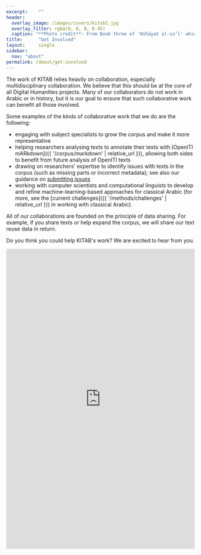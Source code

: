 ```yaml
---
excerpt:	""
header:
  overlay_image: /images/covers/kitab2.jpg
  overlay_filter: rgba(0, 0, 0, 0.45)
  caption: "**Photo credit**: From Book three of 'Nihāyat al-su’l' which gives instructions on using lances. Dated 773/1371 (Add. MS. 18866, f. 113r)"
title:		"Get Involved"
layout:		single
sidebar:
  nav: "about"
permalink: /about/get-involved
---
```

The work of KITAB relies heavily on collaboration, especially multidisciplinary collaboration. We believe that this should be at the core of all Digital Humanities projects. Many of our collaborators do not work in Arabic or in history, but it is our goal to ensure that such collaborative work can benefit all those involved.
Some examples of the kinds of collaborative work that we do are the following:
* engaging with subject specialists to grow the corpus and make it more representative* helping researchers analysing texts to annotate their texts with [OpenITI mARkdown]({{ '/corpus/markdown' | relative_url }}), allowing both sides to benefit from future analysis of OpenITI texts* drawing on researchers' expertise to identify issues with texts in the corpus (such as missing parts or incorrect metadata); see also our guidance on [submitting issues](https://openiti.github.io/documentation/#raising-github-issues)* working with computer scientists and computational linguists to develop and refine machine-learning-based approaches for classical Arabic (for more, see the [current challenges]({{ '/methods/challenges' | relative_url }}) in working with classical Arabic).
All of our collaborations are founded on the principle of data sharing. For example, if you share texts or help expand the corpus, we will share our text reuse data in return.
Do you think you could help KITAB's work? We are excited to hear from you.
<iframe width="640px" height= "800px" src= "https://forms.office.com/Pages/ResponsePage.aspx?id=KiXUpfkCYE6W8Jczuq5JGR7w56A9IkBIgM-9n5uv1wdUMlRYUVRCSVJWTlhOODlDNEtQNzBST05CWS4u&embed=true" frameborder= "0" marginwidth= "0" marginheight= "0" style= "border: none; max-width:100%; max-height:100vh" allowfullscreen webkitallowfullscreen mozallowfullscreen msallowfullscreen> </iframe>
